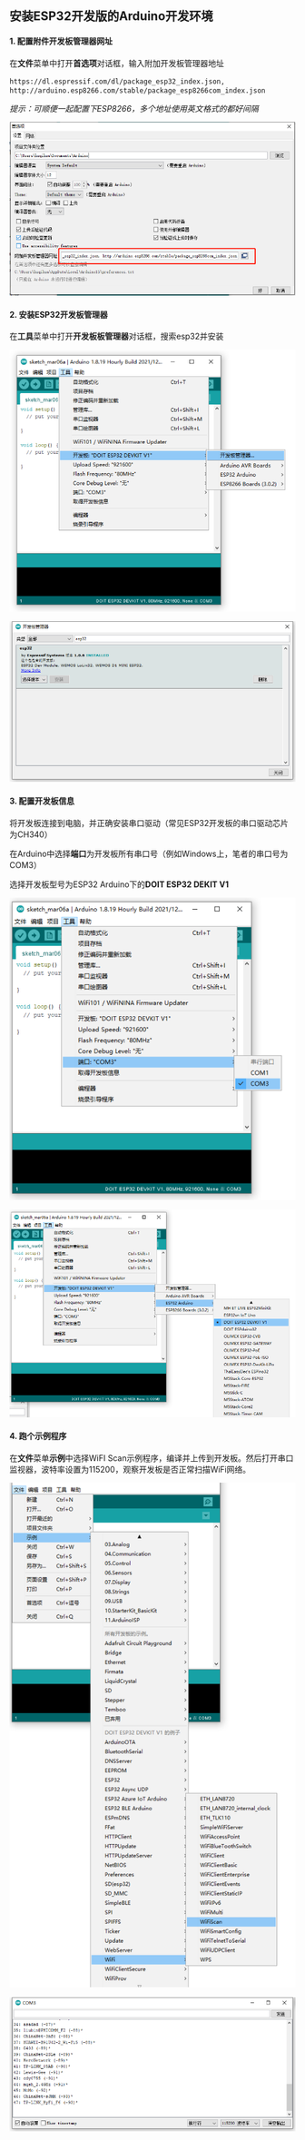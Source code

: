 ## 安装ESP32开发版的Arduino开发环境  

#### 1. 配置附件开发板管理器网址  

在**文件**菜单中打开**首选项**对话框，输入附加开发板管理器地址  

```
https://dl.espressif.com/dl/package_esp32_index.json, http://arduino.esp8266.com/stable/package_esp8266com_index.json
```

*提示：可顺便一起配置下ESP8266，多个地址使用英文格式的都好间隔*  

![](./images/image-20220306160321837.png)



#### 2. 安装ESP32开发板管理器  

在**工具**菜单中打开**开发板板管理器**对话框，搜索esp32并安装  

![](./images/image-20220306161002450.png)

![](./images/image-20220306161039781.png)



#### 3. 配置开发板信息  

将开发板连接到电脑，并正确安装串口驱动（常见ESP32开发板的串口驱动芯片为CH340）  

在Arduino中选择**端口**为开发板所有串口号（例如Windows上，笔者的串口号为COM3）  

选择开发板型号为ESP32 Arduino下的**DOIT ESP32 DEKIT V1**   

![](./images/image-20220306161650462.png)

![](./images/image-20220306161528296.png)



#### 4. 跑个示例程序  

在**文件**菜单**示例**中选择WiFI Scan示例程序，编译并上传到开发板。然后打开串口监视器，波特率设置为115200，观察开发板是否正常扫描WiFi网络。  

![](./images/image-20220306161853867.png)

![](./images/image-20220306162055393.png)
